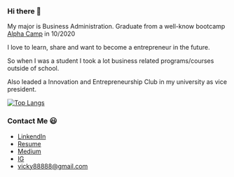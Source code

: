 ### Hi there 👋

My major is Business Administration. Graduate from a well-know bootcamp [Alpha Camp](https://tw.alphacamp.co/) in 10/2020

I love to learn, share and want to become a entrepreneur in the future.

So when I was a student I took a lot business related programs/courses outside of school.

Also leaded a Innovation and Entrepreneurship Club in my university as vice president.

[![Top Langs](https://github-readme-stats.vercel.app/api/top-langs/?username=JHIH-LEI)](https://github.com/anuraghazra/github-readme-stats)


### Contact Me 😃
- [LinkendIn](https://www.linkedin.com/in/jhihlei/)
- [Resume](https://www.cakeresume.com/vicky88888)
- [Medium](https://medium.com/@alicialin2020)
- [IG](https://www.instagram.com/domo._.ya/)
- vicky88888@gmail.com


<!--
**JHIH-LEI/JHIH-LEI** is a ✨ _special_ ✨ repository because its `README.md` (this file) appears on your GitHub profile.

Here are some ideas to get you started:

- 🔭 I’m currently working on ...
- 🌱 I’m currently learning ...
- 👯 I’m looking to collaborate on ...
- 🤔 I’m looking for help with ...
- 💬 Ask me about ...
- 📫 How to reach me: ...
- 😄 Pronouns: ...
- ⚡ Fun fact: ...
-->
